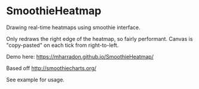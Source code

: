 # SmoothieHeatmap
Drawing real-time heatmaps using smoothie interface.

Only redraws the right edge of the heatmap, so fairly performant. Canvas is "copy-pasted" on each tick from right-to-left.

Demo here: https://mharradon.github.io/SmoothieHeatmap/

Based off http://smoothiecharts.org/

See example for usage.
